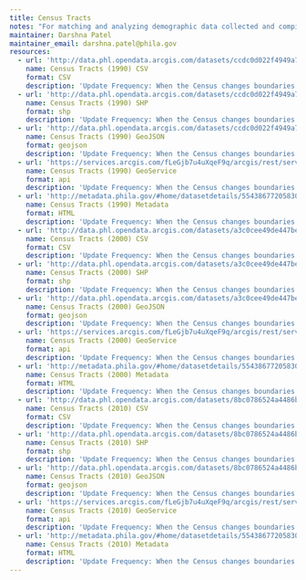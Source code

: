 ```yaml
---
title: Census Tracts
notes: "For matching and analyzing demographic data collected and compiled by the U.S. Census Bureau & American Community Survey(ACS) to the geography of Census Block Group boundaries within the City of Philadelphia. These boundaries can change every ten years when the decennial census is conducted. Adjusted to City's Standard Boundary Format."
maintainer: Darshna Patel
maintainer_email: darshna.patel@phila.gov
resources:
  - url: 'http://data.phl.opendata.arcgis.com/datasets/ccdc0d022f4949a7b11333bd37231aef_0.csv'
    name: Census Tracts (1990) CSV
    format: CSV
    description: 'Update Frequency: When the Census changes boundaries for each data release, new layers will be added to reflect those boundaries.'
  - url: 'http://data.phl.opendata.arcgis.com/datasets/ccdc0d022f4949a7b11333bd37231aef_0.zip'
    name: Census Tracts (1990) SHP
    format: shp
    description: 'Update Frequency: When the Census changes boundaries for each data release, new layers will be added to reflect those boundaries.'
  - url: 'http://data.phl.opendata.arcgis.com/datasets/ccdc0d022f4949a7b11333bd37231aef_0.geojson'
    name: Census Tracts (1990) GeoJSON
    format: geojson
    description: 'Update Frequency: When the Census changes boundaries for each data release, new layers will be added to reflect those boundaries.'
  - url: 'https://services.arcgis.com/fLeGjb7u4uXqeF9q/arcgis/rest/services/Census_Tracts_1990/FeatureServer/0/query?outFields=*&where=1%3D1'
    name: Census Tracts (1990) GeoService
    format: api
    description: 'Update Frequency: When the Census changes boundaries for each data release, new layers will be added to reflect those boundaries.'
  - url: 'http://metadata.phila.gov/#home/datasetdetails/5543867720583086178c4f47/representationdetails/557aec124f54f30b1472293c/'
    name: Census Tracts (1990) Metadata
    format: HTML
    description: 'Update Frequency: When the Census changes boundaries for each data release, new layers will be added to reflect those boundaries.'
  - url: 'http://data.phl.opendata.arcgis.com/datasets/a3c0cee49de447be9fd0d5820f9e930f_0.csv'
    name: Census Tracts (2000) CSV
    format: CSV
    description: 'Update Frequency: When the Census changes boundaries for each data release, new layers will be added to reflect those boundaries.'
  - url: 'http://data.phl.opendata.arcgis.com/datasets/a3c0cee49de447be9fd0d5820f9e930f_0.zip'
    name: Census Tracts (2000) SHP
    format: shp
    description: 'Update Frequency: When the Census changes boundaries for each data release, new layers will be added to reflect those boundaries.'
  - url: 'http://data.phl.opendata.arcgis.com/datasets/a3c0cee49de447be9fd0d5820f9e930f_0.geojson'
    name: Census Tracts (2000) GeoJSON
    format: geojson
    description: 'Update Frequency: When the Census changes boundaries for each data release, new layers will be added to reflect those boundaries.'
  - url: 'https://services.arcgis.com/fLeGjb7u4uXqeF9q/arcgis/rest/services/Census_Tracts_2000/FeatureServer/0/query?outFields=*&where=1%3D1'
    name: Census Tracts (2000) GeoService
    format: api
    description: 'Update Frequency: When the Census changes boundaries for each data release, new layers will be added to reflect those boundaries.'
  - url: 'http://metadata.phila.gov/#home/datasetdetails/5543867720583086178c4f47/representationdetails/5570ac9b920a36dd4da7fede/'
    name: Census Tracts (2000) Metadata
    format: HTML
    description: 'Update Frequency: When the Census changes boundaries for each data release, new layers will be added to reflect those boundaries. '
  - url: 'http://data.phl.opendata.arcgis.com/datasets/8bc0786524a4486bb3cf0f9862ad0fbf_0.csv'
    name: Census Tracts (2010) CSV
    format: CSV
    description: 'Update Frequency: When the Census changes boundaries for each data release, new layers will be added to reflect those boundaries.'
  - url: 'http://data.phl.opendata.arcgis.com/datasets/8bc0786524a4486bb3cf0f9862ad0fbf_0.zip'
    name: Census Tracts (2010) SHP
    format: shp
    description: 'Update Frequency: When the Census changes boundaries for each data release, new layers will be added to reflect those boundaries.'
  - url: 'http://data.phl.opendata.arcgis.com/datasets/8bc0786524a4486bb3cf0f9862ad0fbf_0.geojson'
    name: Census Tracts (2010) GeoJSON
    format: geojson
    description: 'Update Frequency: When the Census changes boundaries for each data release, new layers will be added to reflect those boundaries.'
  - url: 'https://services.arcgis.com/fLeGjb7u4uXqeF9q/arcgis/rest/services/Census_Tracts_2010/FeatureServer/0/query?outFields=*&where=1%3D1'
    name: Census Tracts (2010) GeoService
    format: api
    description: 'Update Frequency: When the Census changes boundaries for each data release, new layers will be added to reflect those boundaries.'
  - url: 'http://metadata.phila.gov/#home/datasetdetails/5543867720583086178c4f47/representationdetails/55438aca9b989a05172d0d7a/'
    name: Census Tracts (2010) Metadata
    format: HTML
    description: 'Update Frequency: When the Census changes boundaries for each data release, new layers will be added to reflect those boundaries.'
---
```

